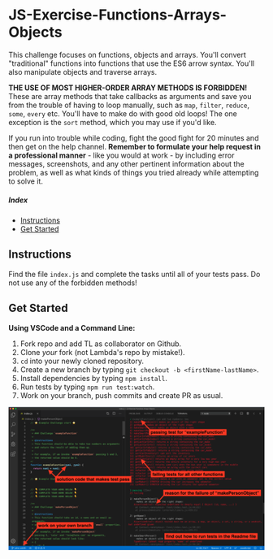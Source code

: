 # JS-Exercise-Functions-Arrays-Objects

This challenge focuses on functions, objects and arrays. You'll convert "traditional" functions into functions that use the ES6 arrow syntax. You'll also manipulate objects and traverse arrays.

__THE USE OF MOST HIGHER-ORDER ARRAY METHODS IS FORBIDDEN!__ These are array methods that take callbacks as arguments and save you from the trouble of having to loop manually, such as `map`, `filter`, `reduce`, `some`, `every` etc. You'll have to make do with good old loops! The one exception is the `sort` method, which you may use if you'd like.

If you run into trouble while coding, fight the good fight for 20 minutes and then get on the help channel. __Remember to formulate your help request in a professional manner__ - like you would at work - by including error messages, screenshots, and any other pertinent information about the problem, as well as what kinds of things you tried already while attempting to solve it.

##### Index

* [Instructions](#instructions)
* [Get Started](#get-started)

## Instructions

Find the file `index.js` and complete the tasks until all of your tests pass. Do not use any of the forbidden methods!

## Get Started

<summary><strong>Using VSCode and a Command Line:</strong></summary>

1. Fork repo and add TL as collaborator on Github.
1. Clone _your_ fork (not Lambda's repo by mistake!).
1. `cd` into your newly cloned repository.
1. Create a new branch by typing `git checkout -b <firstName-lastName>`.
1. Install dependencies by typing `npm install`.
1. Run tests by typing `npm run test:watch`.
1. Work on your branch, push commits and create PR as usual.

<img alt='instructions screenshot' src='./instructions.png'>
